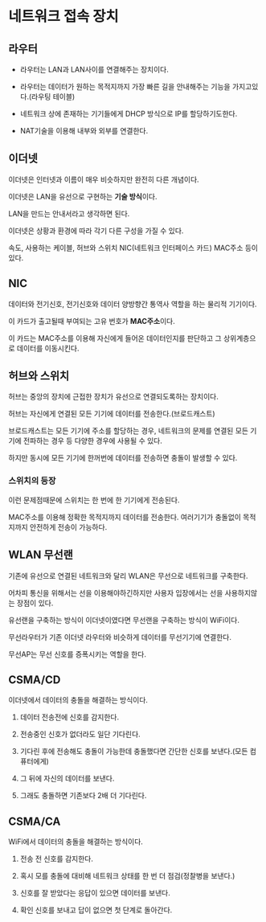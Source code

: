 네트워크 접속 장치
=

## 라우터

- 라우터는 LAN과 LAN사이를 연결해주는 장치이다.

- 라우터는 데이터가 원하는 목적지까지 가장 빠른 길을 안내해주는 기능을 가지고있다.(라우팅 테이블)

- 네트워크 상에 존재하는 기기들에게 DHCP 방식으로 IP를 할당하기도한다.

- NAT기술을 이용해 내부와 외부를 연결한다.

## 이더넷

이더넷은 인터넷과 이름이 매우 비슷하지만 완전히 다른 개념이다.

이더넷은 LAN을 유선으로 구현하는 **기술 방식**이다.

LAN을 만드는 안내서라고 생각하면 된다.

이더넷은 상황과 환경에 따라 각기 다른 구성을 가질 수 있다.

속도, 사용하는 케이블, 허브와 스위치 NIC(네트워크 인터페이스 카드) MAC주소 등이 있다.

## NIC

데이터와 전기신호, 전기신호와 데이터 양방향간 통역사 역할을 하는 물리적 기기이다.

이 카드가 출고될때 부여되는 고유 번호가 **MAC주소**이다.

이 카드는 MAC주소를 이용해 자신에게 들어온 데이터인지를 판단하고 그 상위계층으로 데이터를 이동시킨다.

## 허브와 스위치

허브는 중앙의 장치에 근접한 장치가 유선으로 연결되도록하는 장치이다.

허브는 자신에게 연결된 모든 기기에 데이터를 전송한다.(브로드캐스트)

브로드캐스트는 모든 기기에 주소를 할당하는 경우, 네트워크의 문제를 연결된 모든 기기에 전파하는 경우 등 다양한 경우에 사용될 수 있다.

하지만 동시에 모든 기기에 한꺼번에 데이터를 전송하면 충돌이 발생할 수 있다.

### 스위치의 등장

이런 문제점때문에 스위치는 한 번에 한 기기에게 전송된다.

MAC주소를 이용해 정확한 목적지까지 데이터를 전송한다. 여러기기가 충돌없이 목적지까지 안전하게 전송이 가능하다.

## WLAN 무선랜

기존에 유선으로 연결된 네트워크와 달리 WLAN은 무선으로 네트워크를 구축한다.

어차피 통신을 위해서는 선을 이용해야하긴하지만 사용자 입장에서는 선을 사용하지않는 장점이 있다.

유선랜을 구축하는 방식이 이더넷이였다면 무선랜을 구축하는 방식이 WiFi이다.

무선라우터가 기존 이더넷 라우터와 비슷하게 데이터를 무선기기에 연결한다.

무선AP는 무선 신호를 증폭시키는 역할을 한다.

## CSMA/CD 

이더넷에서 데이터의 충돌을 해결하는 방식이다.

1. 데이터 전송전에 신호를 감지한다.

2. 전송중인 신호가 없더라도 일단 기다린다.

3. 기다린 후에 전송해도 충돌이 가능한데 충돌했다면 간단한 신호를 보낸다.(모든 컴퓨터에게)

4. 그 뒤에 자신의 데이터를 보낸다.

5. 그래도 충돌하면 기존보다 2배 더 기다린다.

## CSMA/CA

WiFi에서 데이터의 충돌을 해결하는 방식이다.

1. 전송 전 신호를 감지한다.

2. 혹시 모를 충돌에 대비해 네트워크 상태를 한 번 더 점검(정찰병을 보낸다.)

3. 신호를 잘 받았다는 응답이 있으면 데이터를 보낸다.

4. 확인 신호를 보내고 답이 없으면 첫 단계로 돌아간다.


